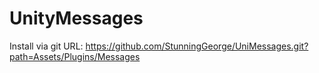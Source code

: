 # UnityMessages

Install via git URL: https://github.com/StunningGeorge/UniMessages.git?path=Assets/Plugins/Messages
